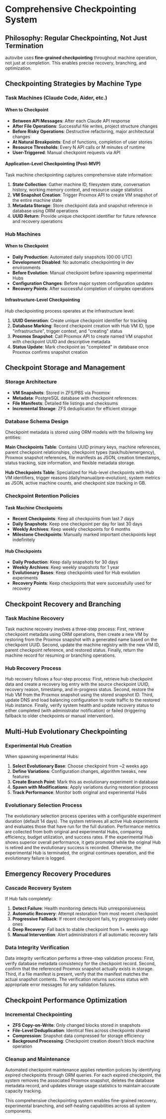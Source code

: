# Comprehensive Checkpointing System

## Philosophy: Regular Checkpointing, Not Just Termination

autovibe uses **fine-grained checkpointing** throughout machine operation, not just at completion. This enables precise recovery, branching, and optimization.

## Checkpointing Strategies by Machine Type

### Task Machines (Claude Code, Aider, etc.)

#### When to Checkpoint
- **Between API Messages**: After each Claude API response
- **After File Operations**: Successful file writes, project structure changes
- **Before Risky Operations**: Destructive refactoring, major architectural changes
- **At Natural Breakpoints**: End of functions, completion of user stories
- **Resource Thresholds**: Every N API calls or M minutes of runtime
- **User-Triggered**: Manual checkpoint requests via API

#### Application-Level Checkpointing (Post-MVP)
Task machine checkpointing captures comprehensive state information:

1. **State Collection**: Gather machine ID, filesystem state, conversation history, working memory context, and resource usage statistics
2. **VM Snapshot Creation**: Trigger Proxmox API to create VM snapshot of the entire machine state
3. **Metadata Storage**: Store checkpoint data and snapshot reference in database using ORM operations
4. **UUID Return**: Provide unique checkpoint identifier for future reference and recovery operations

### Hub Machines

#### When to Checkpoint
- **Daily Production**: Automated daily snapshots (00:00 UTC)
- **Development Disabled**: No automatic checkpointing in dev environments
- **Before Evolution**: Manual checkpoint before spawning experimental Hubs
- **Configuration Changes**: Before major system configuration updates
- **Recovery Points**: After successful completion of complex operations

#### Infrastructure-Level Checkpointing
Hub checkpointing process operates at the infrastructure level:

1. **UUID Generation**: Create unique checkpoint identifier for tracking
2. **Database Marking**: Record checkpoint creation with Hub VM ID, type "infrastructure", trigger context, and "creating" status
3. **Proxmox Snapshot**: Call Proxmox API to create named VM snapshot with checkpoint UUID and descriptive metadata
4. **Status Update**: Mark checkpoint as "completed" in database once Proxmox confirms snapshot creation

## Checkpoint Storage and Management

### Storage Architecture
- **VM Snapshots**: Stored in ZFS/PBS via Proxmox
- **Metadata**: PostgreSQL database with checkpoint references
- **File Manifests**: Detailed file listings and checksums
- **Incremental Storage**: ZFS deduplication for efficient storage

### Database Schema Design
Checkpoint metadata is stored using ORM models with the following key entities:

**Main Checkpoints Table**: Contains UUID primary keys, machine references, parent checkpoint relationships, checkpoint types (task/hub/emergency), Proxmox snapshot references, file manifests as JSON, creation timestamps, status tracking, size information, and flexible metadata storage.

**Hub Checkpoints Table**: Specialized for Hub-level checkpoints with Hub VM identifiers, trigger reasons (daily/manual/pre-evolution), system metrics as JSON, active machine counts, and checkpoint size tracking in GB.

### Checkpoint Retention Policies

#### Task Machine Checkpoints
- **Recent Checkpoints**: Keep all checkpoints from last 7 days
- **Daily Snapshots**: Keep one checkpoint per day for last 30 days  
- **Weekly Archives**: Keep weekly checkpoints for 6 months
- **Milestone Checkpoints**: Manually marked important checkpoints kept indefinitely

#### Hub Checkpoints
- **Daily Production**: Keep daily snapshots for 30 days
- **Weekly Archives**: Keep weekly snapshots for 1 year
- **Evolutionary Bases**: Keep checkpoints used for Hub evolution experiments
- **Recovery Points**: Keep checkpoints that were successfully used for recovery

## Checkpoint Recovery and Branching

### Task Machine Recovery
Task machine recovery involves a three-step process: First, retrieve checkpoint metadata using ORM operations, then create a new VM by restoring from the Proxmox snapshot with a generated name based on the checkpoint UUID. Second, update the machine registry with the new VM ID, parent checkpoint reference, and restored status. Finally, return the machine record for resuming or branching operations.

### Hub Recovery Process
Hub recovery follows a four-step process: First, retrieve hub checkpoint data and create a recovery log entry with the source checkpoint UUID, recovery reason, timestamp, and in-progress status. Second, restore the Hub VM from the Proxmox snapshot using the stored snapshot ID. Third, update DNS and load balancing configuration to route traffic to the restored Hub instance. Finally, verify system health and update recovery status to either completed (with administrator notification) or failed (triggering fallback to older checkpoints or manual intervention).

## Multi-Hub Evolutionary Checkpointing

### Experimental Hub Creation
When spawning experimental Hubs:

1. **Select Evolutionary Base**: Choose checkpoint from ~2 weeks ago
2. **Define Variations**: Configuration changes, algorithm tweaks, new features
3. **Create Branch Point**: Mark this as evolutionary experiment in database
4. **Spawn with Modifications**: Apply variations during restoration process
5. **Track Performance**: Monitor both original and experimental Hubs

### Evolutionary Selection Process
The evolutionary selection process operates with a configurable experiment duration (default 14 days). The system retrieves all active Hub experiments and evaluates those that have run for the full duration. Performance metrics are collected from both original and experimental Hubs, comparing efficiency, budget utilization, and success rates. If the experimental Hub shows superior overall performance, it gets promoted while the original Hub is retired and the evolutionary success is recorded. Otherwise, the experimental Hub is terminated, the original continues operation, and the evolutionary failure is logged.

## Emergency Recovery Procedures

### Cascade Recovery System
If Hub fails completely:

1. **Detect Failure**: Health monitoring detects Hub unresponsiveness
2. **Automatic Recovery**: Attempt restoration from most recent checkpoint
3. **Progressive Fallback**: If recent checkpoint fails, try progressively older ones
4. **Deep Recovery**: Fall back to stable checkpoint from 1+ weeks ago
5. **Manual Intervention**: Alert administrators if all automatic recovery fails

### Data Integrity Verification
Data integrity verification performs a three-step validation process: First, verify database metadata consistency for the checkpoint record. Second, confirm that the referenced Proxmox snapshot actually exists in storage. Third, if a file manifest is present, verify that the manifest matches the actual snapshot contents. The verification returns success status with appropriate error messages for any validation failures.

## Checkpoint Performance Optimization

### Incremental Checkpointing
- **ZFS Copy-on-Write**: Only changed blocks stored in snapshots
- **File-Level Deduplication**: Identical files across checkpoints shared
- **Compression**: Snapshot data compressed for storage efficiency
- **Background Processing**: Checkpoint creation doesn't block machine operation

### Cleanup and Maintenance
Automated checkpoint maintenance applies retention policies by identifying expired checkpoints through ORM queries. For each expired checkpoint, the system removes the associated Proxmox snapshot, deletes the database metadata record, and updates storage usage statistics to maintain accurate capacity tracking.

This comprehensive checkpointing system enables fine-grained recovery, experimental branching, and self-healing capabilities across all system components.